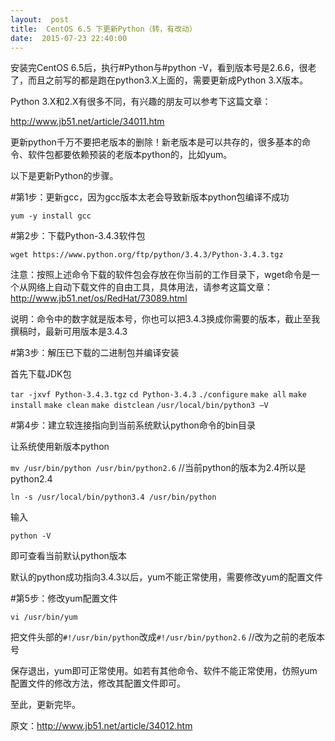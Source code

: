 ```yaml
---
layout:  post
title:  CentOS 6.5 下更新Python（转，有改动）
date:  2015-07-23 22:40:00
---
```


安装完CentOS 6.5后，执行#Python与#python -V，看到版本号是2.6.6，很老了，而且之前写的都是跑在python3.X上面的，需要更新成Python 3.X版本。

Python 3.X和2.X有很多不同，有兴趣的朋友可以参考下这篇文章： 

http://www.jb51.net/article/34011.htm

更新python千万不要把老版本的删除！新老版本是可以共存的，很多基本的命令、软件包都要依赖预装的老版本python的，比如yum。 


以下是更新Python的步骤。

#第1步：更新gcc，因为gcc版本太老会导致新版本python包编译不成功 

`yum -y install gcc` 

#第2步：下载Python-3.4.3软件包 

`wget https://www.python.org/ftp/python/3.4.3/Python-3.4.3.tgz`

注意：按照上述命令下载的软件包会存放在你当前的工作目录下，wget命令是一个从网络上自动下载文件的自由工具，具体用法，请参考这篇文章：http://www.jb51.net/os/RedHat/73089.html 

说明：命令中的数字就是版本号，你也可以把3.4.3换成你需要的版本，截止至我撰稿时，最新可用版本是3.4.3 

#第3步：解压已下载的二进制包并编译安装 

首先下载JDK包

`tar -jxvf Python-3.4.3.tgz`
`cd Python-3.4.3` 
`./configure`
`make all`
`make install` 
`make clean` 
`make distclean` 
`/usr/local/bin/python3 –V `

#第4步：建立软连接指向到当前系统默认python命令的bin目录

让系统使用新版本python 

`mv /usr/bin/python /usr/bin/python2.6` //当前python的版本为2.4所以是python2.4 

`ln -s /usr/local/bin/python3.4 /usr/bin/python` 

输入

`python -V`

即可查看当前默认python版本 

默认的python成功指向3.4.3以后，yum不能正常使用，需要修改yum的配置文件 


#第5步：修改yum配置文件 

`vi /usr/bin/yum` 

把文件头部的`#!/usr/bin/python`改成`#!/usr/bin/python2.6` //改为之前的老版本号 

保存退出，yum即可正常使用。如若有其他命令、软件不能正常使用，仿照yum配置文件的修改方法，修改其配置文件即可。 

至此，更新完毕。

原文：http://www.jb51.net/article/34012.htm
